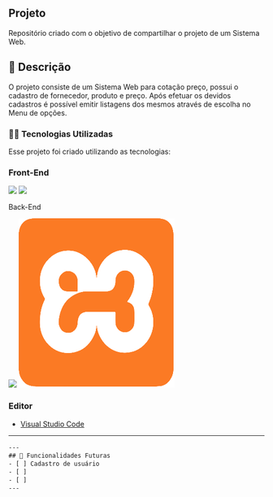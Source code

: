 ## Projeto 
Repositório criado com o objetivo de compartilhar o projeto de um Sistema Web.
## :rocket: Descrição
O projeto consiste de um Sistema Web para cotação preço, possui o cadastro de fornecedor, produto e preço. Após efetuar os devidos cadastros é possível emitir listagens dos mesmos através de escolha no Menu de opções.

### 👨‍💻️ Tecnologias Utilizadas
Esse projeto foi criado utilizando as tecnologias:
### Front-End
<div>
  <img src="https://img.shields.io/badge/HTML-239120?style=for-the-badge&logo=html5&logoColor=white">
  <img src="https://img.shields.io/badge/CSS-239120?&style=for-the-badge&logo=css3&logoColor=white">    
</div>

Back-End
<div>
  <img src="https://www.php.net/images/logos/new-php-logo.png">
  <img src="xampp.png">

</div>

### Editor
- [Visual Studio Code](https://code.visualstudio.com/)
---

```
---
## 🔮 Funcionalidades Futuras
- [ ] Cadastro de usuário
- [ ] 
- [ ] 
---


